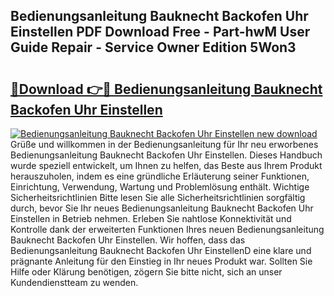 ## Bedienungsanleitung Bauknecht Backofen Uhr Einstellen PDF Download Free - Part-hwM User Guide Repair - Service Owner Edition 5Won3

# <h2><a href="http://df47ll.blite.top/?on=Bedienungsanleitung+Bauknecht+Backofen+Uhr+Einstellen">🔗Download 👉🔴 Bedienungsanleitung Bauknecht Backofen Uhr Einstellen</a></h2>

[![Bedienungsanleitung Bauknecht Backofen Uhr Einstellen new download](https://i.imgur.com/lujVjoI.png)](http://df47ll.blite.top/?on=Bedienungsanleitung+Bauknecht+Backofen+Uhr+Einstellen)
Grüße und willkommen in der Bedienungsanleitung für Ihr neu erworbenes Bedienungsanleitung Bauknecht Backofen Uhr Einstellen. Dieses Handbuch wurde speziell entwickelt, um Ihnen zu helfen, das Beste aus Ihrem Produkt herauszuholen, indem es eine gründliche Erläuterung seiner Funktionen, Einrichtung, Verwendung, Wartung und Problemlösung enthält. Wichtige Sicherheitsrichtlinien Bitte lesen Sie alle Sicherheitsrichtlinien sorgfältig durch, bevor Sie Ihr neues Bedienungsanleitung Bauknecht Backofen Uhr Einstellen in Betrieb nehmen. Erleben Sie nahtlose Konnektivität und Kontrolle dank der erweiterten Funktionen Ihres neuen Bedienungsanleitung Bauknecht Backofen Uhr Einstellen. Wir hoffen, dass das Bedienungsanleitung Bauknecht Backofen Uhr EinstellenD eine klare und prägnante Anleitung für den Einstieg in Ihr neues Produkt war. Sollten Sie Hilfe oder Klärung benötigen, zögern Sie bitte nicht, sich an unser Kundendienstteam zu wenden.
